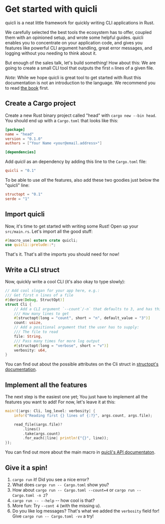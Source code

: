 # Get started with quicli

quicli is a neat little framework for quickly writing CLI applications in Rust.

We carefully selected the best tools the ecosystem has to offer,
coupled them with an opinioned setup,
and wrote some helpful guides.
quicli enables you to concentrate on your application code,
and gives you features like
powerful CLI argument handling,
great error messages,
and logging
without you needing to think about it.

But enough of the sales talk, let's build something!
How about this:
We are going to create a small CLI tool
that outputs the first `n` lines of a given file.

_Note:_
While we hope quicli is great tool to get started with Rust
this documentation is not an introduction to the language.
We recommend you to read [the book] first.

[the book]: https://doc.rust-lang.org/book/

## Create a Cargo project

Create a new Rust binary project called "head"
with `cargo new --bin head`.
You should end up with a `Cargo.toml` that looks like this:

```toml file=Cargo.toml
[package]
name = "head"
version = "0.1.0"
authors = ["Your Name <your@email.address>"]

[dependencies]
```

Add _quicli_ as an dependency by adding this line
to the `Cargo.toml` file:

```toml file=Cargo.toml
quicli = "0.1"
```

To be able to use _all_ the features,
also add these two goodies
just below the "quicli" line:

```toml file=Cargo.toml
structopt = "0.1"
serde = "1"
```

## Import quicli

Now, it's time to get started with writing some Rust!
Open up your `src/main.rs`.
Let's import all the good stuff:

```rust file=src/main.rs
#[macro_use] extern crate quicli;
use quicli::prelude::*;
```
 
That's it. That's all the imports you should need for now!

## Write a CLI struct

Now, quickly write a cool CLI
(it's also okay to type slowly):

```rust file=src/main.rs
// Add cool slogan for your app here, e.g.:
/// Get first n lines of a file
#[derive(Debug, StructOpt)]
struct Cli {
    // Add a CLI argument `--count`/-n` that defaults to 3, and has this help text:
    /// How many lines to get
    #[structopt(long = "count", short = "n", default_value = "3")]
    count: usize,
    // Add a positional argument that the user has to supply:
    /// The file to read
    file: String,
    /// Pass many times for more log output
    #[structopt(long = "verbose", short = "v")]
    verbosity: u64,
}
```

You can find out about the possible attributes on the Cli struct in
[structopt's documentation].

[structopt's documentation]: https://docs.rs/structopt-derive/0.1.6/structopt_derive/

## Implement all the features

The next step is the easiest one yet;
You just have to implement all the features you want to add!
For now, let's leave it at this:

```rust file=src/main.rs
main!(|args: Cli, log_level: verbosity| {
    info!("Reading first {} lines of {:?}", args.count, args.file);

    read_file(&args.file)?
        .lines()
        .take(args.count)
        .for_each(|line| println!("{}", line));
});
```

You can find out more about the main macro in [quicli's API documentaton].

[quicli's API documentaton]: https://docs.rs/quicli/0.1.1/quicli/macro.main.html

## Give it a spin!

1. `cargo run` it! Did you see a nice error?
2. What does `cargo run -- Cargo.toml` show you?
3. How about `cargo run -- Cargo.toml --count=4` or `cargo run -- Cargo.toml -n 2`?
4. `cargo run -- --help` -- how cool is that?
5. More fun: Try `--cont 4` (with the missing u).
6. Do you like log messages? That's what we added the `verbosity` field for!
    Give `cargo run -- Cargo.toml -vv` a try!
